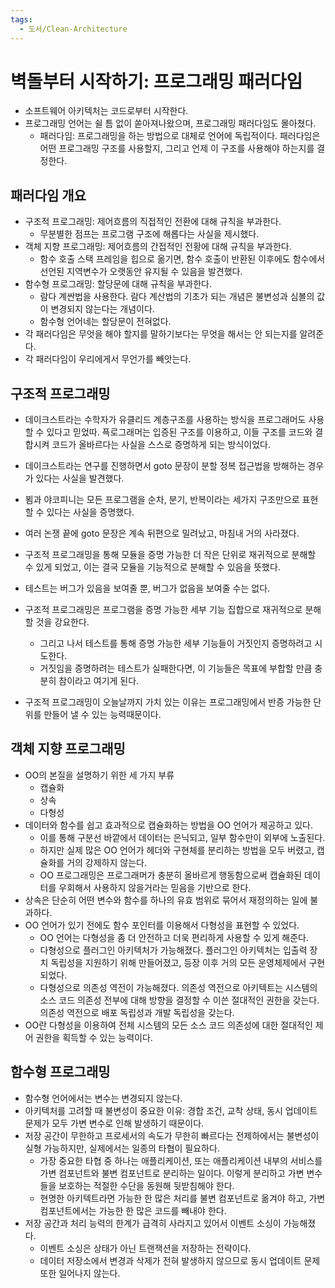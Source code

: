 ```yaml
---
tags:
  - 도서/Clean-Architecture
---
```

# 벽돌부터 시작하기: 프로그래밍 패러다임

- 소프트웨어 아키텍처는 코드로부터 시작한다.
- 프로그래밍 언어는 쉴 틈 없이 쏟아져나왔으며, 프로그래밍 패러다임도 몰아쳤다.
  - 패러다임: 프로그래밍을 하는 방법으로 대체로 언어에 독립적이다. 패러다임은 어떤 프로그래밍 구조를 사용할지, 그리고 언제 이 구조를 사용해야 하는지를 결정한다.

## 패러다임 개요

- 구조적 프로그래밍: 제어흐름의 직접적인 전환에 대해 규칙을 부과한다.
  - 무분별한 점프는 프로그램 구조에 해롭다는 사실을 제시했다.
- 객체 지향 프로그래밍: 제어흐름의 간접적인 전황에 대해 규칙을 부과한다.
  - 함수 호출 스택 프레임을 힙으로 옮기면, 함수 호출이 반환된 이후에도 함수에서 선언된 지역변수가 오랫동안 유지될 수 있음을 발견했다.
- 함수형 프로그래밍: 할당문에 대해 규칙을 부과한다.
  - 람다 계싼법을 사용한다. 람다 계산법의 기초가 되는 개념은 불변성과 심볼의 값이 변경되지 않는다는 개념이다.
  - 함수형 언어네는 할당문이 전혀없다.
- 각 패러다임은 무엇을 해야 할지를 말하기보다는 무엇을 해서는 안 되는지를 알려준다.
- 각 패러다임이 우리에게서 무언가를 빼앗는다.

## 구조적 프로그래밍

- 데이크스트라는 수학자가 유클리드 계층구조를 사용하는 방식을 프로그래머도 사용할 수 있다고 믿었따. 픅로그래머는 입증된 구조를 이용하고, 이들 구조를 코드와 결합시켜 코드가 올바르다는 사실을 스스로 증명하게 되는 방식이었다.

- 데이크스트라는 연구를 진행하면서 goto 문장이 분할 정복 접근법을 방해하는 경우가 있다는 사실을 발견했다.

- 뵘과 야코피니는 모든 프로그램을 순차, 분기, 반복이라는 세가지 구조만으로 표현할 수 있다는 사실을 증명했다.

- 여러 논쟁 끝에 goto 문장은 계속 뒤편으로 밀려났고, 마침내 거의 사라졌다.

- 구조적 프로그래밍을 통해 모듈을 증명 가능한 더 작은 단위로 재귀적으로 분해할 수 있게 되었고, 이는 결국 모듈을 기능적으로 분해할 수 있음을 뜻했다.

- 테스트는 버그가 있음을 보여줄 뿐, 버그가 없음을 보여줄 수는 없다.

- 구조적 프로그래밍은 프로그램을 증명 가능한 세부 기능 집합으로 재귀적으로 분해할 것을 강요한다.
  - 그리고 나서 테스트를 통해 증명 가능한 세부 기능들이 거짓인지 증명하려고 시도한다.
  - 거짓임을 증명하려는 테스트가 실패한다면, 이 기능들은 목표에 부합할 만큼 충분히 참이라고 여기게 된다.

- 구조적 프로그래밍이 오늘날까지 가치 있는 이유는 프로그래밍에서 반증 가능한 단위를 만들어 낼 수 있는 능력때문이다.

## 객체 지향 프로그래밍

- OO의 본질을 설명하기 위한 세 가지 부류
  - 캡슐화
  - 상속
  - 다형성
- 데이터와 함수를 쉽고 효과적으로 캡슐화하는 방법을 OO 언어가 제공하고 있다.
  - 이를 통해 구분선 바깥에서 데이터는 은닉되고, 일부 함수만이 외부에 노출된다.
  - 하지만 실제 많은 OO 언어가 헤더와 구현체를 분리하는 방법을 모두 버렸고, 캡슐화를 거의 강제하지 않는다. 
  - OO 프로그래밍은 프로그래머가 충분히 올바르게 행동함으로써 캡슐화된 데이터를 우회해서 사용하지 않을거라는 믿음을 기반으로 한다.
- 상속은 단순히 어떤 변수와 함수를 하나의 유효 범위로 묶어서 재정의하는 일에 불과하다.
- OO 언어가 있기 전에도 함수 포인터를 이용해서 다형성을 표현할 수 있었다.
  - OO 언어는 다형성을 좀 더 안전하고 더욱 편리하게 사용할 수 있게 해준다.
  - 다형성으로 플러그인 아키텍처가 가능해졌다. 플러그인 아키텍처는 입출력 장치 독립성을 지원하기 위해 만들어졌고, 등장 이후 거의 모든 운영체제에서 구현되었다.
  - 다형성으로 의존성 역전이 가능해졌다. 의존성 역전으로 아키텍트는 시스템의 소스 코드 의존성 전부에 대해 방향을 결정할 수 이쓴 절대적인 권한을 갖는다. 의존성 역전으로 배포 독립성과 개발 독립성을 갖는다.
- OO란 다형성을 이용하여 전체 시스템의 모든 소스 코드 의존성에 대한 절대적인 제어 권한을 획득할 수 있는 능력이다.

## 함수형 프로그래밍

- 함수형 언어에서는 변수는 변경되지 않는다.
- 아키텍처를 고려할 때 불변성이 중요한 이유: 경합 조건, 교착 상태, 동시 업데이트 문제가 모두 가변 변수로 인해 발생하기 때문이다.
- 저장 공간이 무한하고 프로세서의 속도가 무한히 빠르다는 전제하에서는 불변성이 실형 가능하지만, 실제에서는 일종의 타협이 필요하다.
  - 가장 중요한 타협 중 하나는 애플리케이션, 또는 애플리케이션 내부의 서비스를 가변 컴포넌트와 불변 컴포넌트로 분리하는 일이다. 이렇게 분리하고 가변 변수들을 보호하는 적절한 수단을 동원해 뒷받침해야 한다.
  - 현명한 아키텍트라면 가능한 한 많은 처리를 불변 컴포넌트로 옮겨야 하고, 가변 컴포넌트에서는 가능한 한 많은 코드를 빼내야 한다.
- 저장 공간과 처리 능력의 한계가 급격히 사라지고 있어서 이벤트 소싱이 가능해졌다.
  - 이벤트 소싱은 상태가 아닌 트랜잭션을 저장하는 전략이다.
  - 데이터 저장소에서 변경과 삭제가 전혀 발생하지 않으므로 동시 업데이트 문제 또한 일어나지 않는다. 

